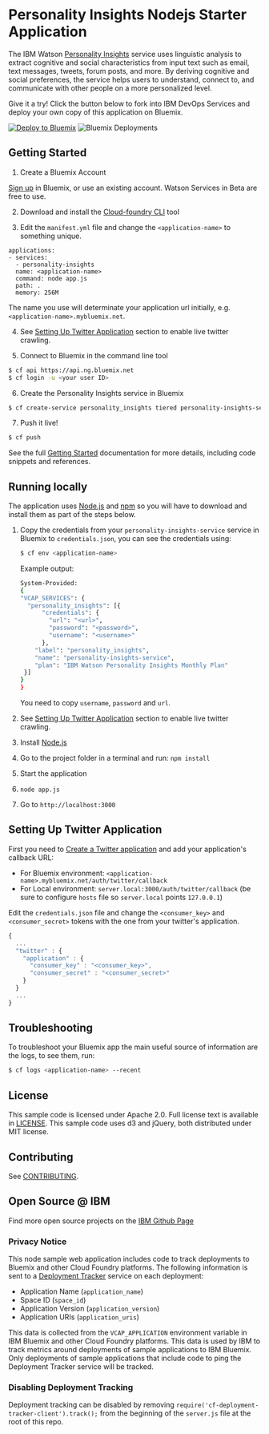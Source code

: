 # Personality Insights Nodejs Starter Application

  The IBM Watson [Personality Insights][service_url] service uses linguistic analysis to extract cognitive and social characteristics from input text such as email, text messages, tweets, forum posts, and more. By deriving cognitive and social preferences, the service helps users to understand, connect to, and communicate with other people on a more personalized level.

Give it a try! Click the button below to fork into IBM DevOps Services and deploy your own copy of this application on Bluemix.

[![Deploy to Bluemix](https://bluemix.net/deploy/button.png)](https://bluemix.net/deploy?repository=https://github.com/watson-developer-cloud/personality-insights-nodejs)
![Bluemix Deployments](https://deployment-tracker.mybluemix.net/stats/063c9ea15ab22e31930d4c91909186d9/badge.svg)
## Getting Started

1. Create a Bluemix Account

  [Sign up][sign_up] in Bluemix, or use an existing account. Watson Services in Beta are free to use.

2. Download and install the [Cloud-foundry CLI][cloud_foundry] tool

3. Edit the `manifest.yml` file and change the `<application-name>` to something unique.

  ```none
  applications:
  - services:
    - personality-insights
    name: <application-name>
    command: node app.js
    path: .
    memory: 256M
  ```
  The name you use will determinate your application url initially, e.g. `<application-name>.mybluemix.net`.

4. See [Setting Up Twitter Application](#SettingUpTwitterApplication) section to enable live twitter crawling.

5. Connect to Bluemix in the command line tool
  ```sh
  $ cf api https://api.ng.bluemix.net
  $ cf login -u <your user ID>
  ```

6. Create the Personality Insights service in Bluemix

  ```sh
  $ cf create-service personality_insights tiered personality-insights-service
  ```

7. Push it live!

  ```sh
  $ cf push
  ```

See the full [Getting Started][getting_started] documentation for more details, including code snippets and references.

## Running locally
  The application uses [Node.js](http://nodejs.org/) and [npm](https://www.npmjs.com/) so you will have to download and install them as part of the steps below.

1. Copy the credentials from your `personality-insights-service` service in Bluemix to `credentials.json`, you can see the credentials using:

    ```sh
    $ cf env <application-name>
    ```
    Example output:
    ```sh
    System-Provided:
    {
    "VCAP_SERVICES": {
      "personality_insights": [{
          "credentials": {
            "url": "<url>",
            "password": "<password>",
            "username": "<username>"
          },
        "label": "personality_insights",
        "name": "personality-insights-service",
        "plan": "IBM Watson Personality Insights Monthly Plan"
     }]
    }
    }
    ```

    You need to copy `username`, `password` and `url`.

2. See [Setting Up Twitter Application](#SettingUpTwitterApplication) section to enable live twitter crawling.

3. Install [Node.js](http://nodejs.org/)
4. Go to the project folder in a terminal and run:
    `npm install`
5. Start the application
6.  `node app.js`
7. Go to `http://localhost:3000`

## Setting Up Twitter Application

First you need to [Create a Twitter application][create_twitter_app] and add your application's callback URL:
- For Bluemix environment: `<application-name>.mybluemix.net/auth/twitter/callback`
- For Local environment: `server.local:3000/auth/twitter/callback` (be sure to configure `hosts` file so `server.local` points `127.0.0.1`)

Edit the `credentials.json` file and change the `<consumer_key>` and `<consumer_secret>` tokens with the one from your twitter's application.

```js
{
  ...
  "twitter" : {
    "application" : {
      "consumer_key" : "<consumer_key>",
      "consumer_secret" : "<consumer_secret>"
    }
  }
  ...
}
```

## Troubleshooting

To troubleshoot your Bluemix app the main useful source of information are the logs, to see them, run:

  ```sh
  $ cf logs <application-name> --recent
  ```

## License

  This sample code is licensed under Apache 2.0. Full license text is available in [LICENSE](LICENSE).
  This sample code uses d3 and jQuery, both distributed under MIT license.

## Contributing

  See [CONTRIBUTING](CONTRIBUTING.md).

## Open Source @ IBM
Find more open source projects on the [IBM Github Page](http://ibm.github.io/)

### Privacy Notice

This node sample web application includes code to track deployments to Bluemix and other Cloud Foundry platforms. The following information is sent to a [Deployment Tracker][deploy_track_url] service on each deployment:

* Application Name (`application_name`)
* Space ID (`space_id`)
* Application Version (`application_version`)
* Application URIs (`application_uris`)

This data is collected from the `VCAP_APPLICATION` environment variable in IBM Bluemix and other Cloud Foundry platforms. This data is used by IBM to track metrics around deployments of sample applications to IBM Bluemix. Only deployments of sample applications that include code to ping the Deployment Tracker service will be tracked.

### Disabling Deployment Tracking

Deployment tracking can be disabled by removing `require('cf-deployment-tracker-client').track();` from the beginning of the `server.js` file at the root of this repo.


[deploy_track_url]: https://github.com/cloudant-labs/deployment-tracker
[create_twitter_app]: https://apps.twitter.com/app/new
[service_url]: http://www.ibm.com/smarterplanet/us/en/ibmwatson/developercloud/personality-insights.html
[cloud_foundry]: https://github.com/cloudfoundry/cli
[getting_started]: http://www.ibm.com/smarterplanet/us/en/ibmwatson/developercloud/doc/getting_started/
[sign_up]: https://console.ng.bluemix.net/registration/
